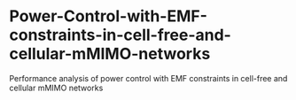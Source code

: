 # Power-Control-with-EMF-constraints-in-cell-free-and-cellular-mMIMO-networks
Performance analysis of power control with EMF constraints in cell-free and cellular mMIMO networks
